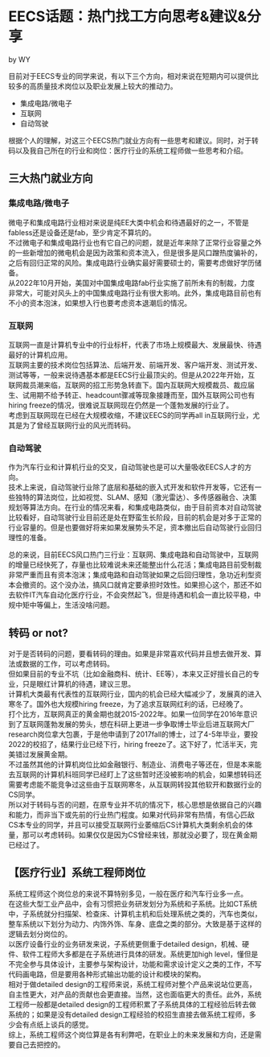 # EECS话题：热门找工方向思考&建议&分享
by WY  

目前对于EECS专业的同学来说，有以下三个方向，相对来说在短期内可以提供比较多的高质量技术岗位以及职业发展上较大的推动力。
- 集成电路/微电子  
- 互联网  
- 自动驾驶  

根据个人的理解，对这三个EECS热门就业方向有一些思考和建议。同时，对于转码以及我自己所在的行业和岗位：医疗行业的系统工程师做一些思考和介绍。  

## 三大热门就业方向  
### 集成电路/微电子  
微电子和集成电路行业相对来说是纯EE大类中机会和待遇最好的之一，不管是fabless还是设备还是fab，至少肯定不算坑的。  
不过微电子和集成电路行业也有它自己的问题，就是近年来除了正常行业容量之外的一些新增加的微电机会是因为政策和资本流入，但是很多是风口蹭热度骗补的，之后有回归正常的风险。集成电路行业确实最好需要硕士的，需要考虑做好学历储备。  
从2022年10月开始，美国对中国集成电路fab行业实施了前所未有的制裁，力度非常大，可能对风头上的中国集成电路行业有很大影响。此外，集成电路目前也有不小的资本泡沫，如果想入行也要考虑资本退潮后的情况。  


### 互联网  
互联网一直是计算机专业中的行业标杆，代表了市场上规模最大、发展最快、待遇最好的计算机应用。  
互联网主要的技术岗位包括算法、后端开发、前端开发、客户端开发、测试开发、测试等等，一般来说待遇基本都是EECS行业最顶尖的。但是从2022年开始，互联网裁员潮来临，互联网的招工形势急转直下。国内互联网大规模裁员、裁应届生、试用期不给予转正、headcount骤减等现象接踵而至，国外互联网公司也有hiring freeze的情况，很难说互联网现在仍然是一个蓬勃发展的行业了。  
考虑到互联网现在已经在大规模收缩，不建议EECS的同学再all in互联网行业，尤其是为了曾经互联网行业的风光而转码。  

### 自动驾驶  
作为汽车行业和计算机行业的交叉，自动驾驶也是可以大量吸收EECS人才的方向。  
技术上来说，自动驾驶行业除了底层和基础的嵌入式开发和软件开发等，它还有一些独特的算法岗位，比如视觉、SLAM、感知（激光雷达）、多传感器融合、决策规划等算法方向。在行业的情况来看，和集成电路类似，由于目前资本对自动驾驶比较看好，自动驾驶行业目前还是处在野蛮生长阶段，目前的机会是对多于正常的行业容量的。但是也要做好将来如果发展势头不足，资本撤出后自动驾驶行业回归理性的准备。  

总的来说，目前EECS风口热门三行业：互联网、集成电路和自动驾驶中，互联网的增量已经快死了，存量也比较难说未来还能整出什么花活；集成电路目前受制裁非常严重而且有资本泡沫；集成电路和自动驾驶如果之后回归理性，急功近利型资本会撤资的。这个没办法，搞风口就肯定要承担时效性。如果担心这个，那还不如去软件IT汽车自动化医疗行业，不会突然起飞，但是待遇和机会一直比较平稳，中规中矩中等偏上，生活没啥问题。  

## 转码 or not?  
对于是否转码的问题，要看转码的理由。如果是非常喜欢代码并且想去做开发、算法或数据的工作，可以考虑转码。  
但如果目前的专业不坑（比如金融商科、统计、EE等），本来又正好擅长自己的专业，只是眼红计算机的待遇，建议三思。  
计算机大类最有代表性的互联网行业，国内的机会已经大幅减少了，发展真的进入寒冬了。国外也大规模hiring freeze，为了追求互联网红利的话，已经晚了。  
打个比方，互联网真正的黄金期也就2015-2022年。如果一位同学在2016年意识到了互联网蓬勃发展的势头，想在科研上更进一步争取博士毕业后进互联网大厂research岗位拿大包裹，于是他申请到了2017fall的博士，过了4-5年毕业，要投2022的校招了，结果行业已经下行，hiring freeze了。这下好了，忙活半天，完美错过发展黄金期。  
不过虽然其他的计算机岗位比如金融银行、制造业、消费电子等还在，但是本来能去互联网的计算机科班同学已经盯上了这些暂时还没被影响的机会，如果想转码还需要考虑能不能竞争过这些由于互联网寒冬，从互联网转投其他软开和数据行业的CS同学。  
所以对于转码与否的问题，在原专业并不坑的情况下，核心思想是依据自己的兴趣和能力，而非当下或先前的行业热门程度。如果对代码非常有热情，有信心匹敌CS本专业的同学，并且可以接受互联网行业萎缩后CS计算机大类剩余机会的体量，那可以考虑转码。如果仅仅是因为CS曾经来钱，那就没必要了，现在黄金期已经过了。  

## 【医疗行业】系统工程师岗位
系统工程师这个岗位总的来说不算特别多见，一般在医疗和汽车行业多一点。  
在这些大型工业产品中，会有习惯把业务研发划分为系统和子系统。比如CT系统中，子系统就分扫描架、检查床、计算机主机和后处理系统之类的，汽车也类似，整车系统以下划分为动力、内饰外饰、车身、底盘之类的部分。大致是基于这样的逻辑去划分岗位的。  
以医疗设备行业的业务研发来说，子系统更侧重于detailed design，机械、硬件、软件工程师大多都是在子系统进行具体的研发。系统更加high level，懂但是不完全参与具体设计，主要参与架构设计，功能和需求设计定义之类的工作，不写代码画电路，但是要用各种形式输出功能的设计和模块的架构。  
相对于做detailed design的工程师来说，系统工程师对整个产品来说站位更高，自主性更大，对产品的贡献也会更直接。当然，这也面临更大的责任。此外，系统工程师一般都是detailed design的工程师积累了子系统具体的工程经验后转去做系统的；如果是没有detailed design工程经验的校招生直接去做系统工程师，多少会有点纸上谈兵的感觉。  
综上，系统工程师这个岗位算是各有利弊吧，在职业上的未来发展和方向，还是需要自己去把控的。  

